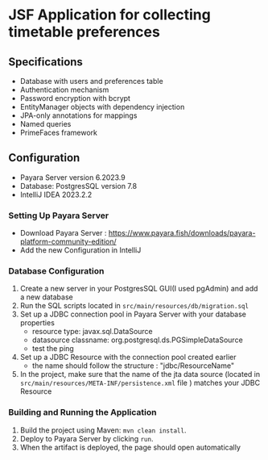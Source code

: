 # JSF Application for collecting timetable preferences

## Specifications

- Database with users and preferences table
- Authentication mechanism 
- Password encryption with bcrypt
- EntityManager objects with dependency injection
- JPA-only annotations for mappings
- Named queries
- PrimeFaces framework

## Configuration
- Payara Server version 6.2023.9
- Database: PostgresSQL version 7.8
- IntelliJ IDEA 2023.2.2

### Setting Up Payara Server
- Download Payara Server : https://www.payara.fish/downloads/payara-platform-community-edition/
- Add the new Configuration in IntelliJ 

### Database Configuration
1. Create a new server in your PostgresSQL GUI(I used pgAdmin) and add a new database
2. Run the SQL scripts located in `src/main/resources/db/migration.sql`
3. Set up a JDBC connection pool in Payara Server with your database properties
   - resource type: javax.sql.DataSource
   - datasource classname: org.postgresql.ds.PGSimpleDataSource
   - test the ping
4. Set up a JDBC Resource with the connection pool created earlier
   - the name should follow the structure : "jdbc/ResourceName"
5. In the project, make sure that the name of the jta data source (located in `src/main/resources/META-INF/persistence.xml` file ) matches your JDBC Resource

### Building and Running the Application
1. Build the project using Maven: `mvn clean install`.
2. Deploy to Payara Server by clicking `run`.
3. When the artifact is deployed, the page should open automatically